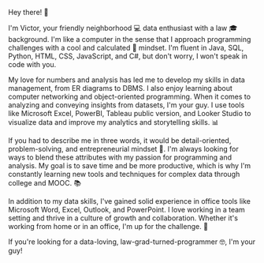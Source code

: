 Hey there! 👋

I'm Victor, your friendly neighborhood 💻 data enthusiast with a law 🎓 background. I'm like a computer in the sense that I approach programming challenges with a cool and calculated 🧐 mindset. I'm fluent in Java, SQL, Python, HTML, CSS, JavaScript, and C#, but don't worry, I won't speak in code with you.

My love for numbers and analysis has led me to develop my skills in data management, from ER diagrams to DBMS. I also enjoy learning about computer networking and object-oriented programming. When it comes to analyzing and conveying insights from datasets, I'm your guy. I use tools like Microsoft Excel, PowerBI, Tableau public version, and Looker Studio to visualize data and improve my analytics and storytelling skills. 📊

If you had to describe me in three words, it would be detail-oriented, problem-solving, and entrepreneurial mindset 🚀. I'm always looking for ways to blend these attributes with my passion for programming and analysis. My goal is to save time and be more productive, which is why I'm constantly learning new tools and techniques for complex data through college and MOOC. 📚

In addition to my data skills, I've gained solid experience in office tools like Microsoft Word, Excel, Outlook, and PowerPoint. I love working in a team setting and thrive in a culture of growth and collaboration. Whether it's working from home or in an office, I'm up for the challenge. 🤝

If you're looking for a data-loving, law-grad-turned-programmer 🤓, I'm your guy!
